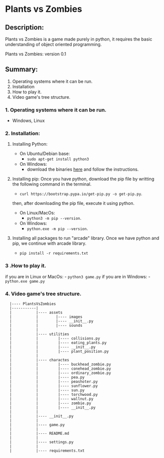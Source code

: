 # Plants vs Zombies

## Description:

Plants vs Zombies is a game made purely in python, it requires the basic
understanding of object oriented programming. 

Plants vs Zombies: version 0.1

## Summary:

1. Operating systems where it can be run.
2. Installation
3. How to play it.
4. Video game's tree structure.

### 1. Operating systems where it can be run.

- Windows, Linux

### 2. Installation:

1. Installing Python:
    - On Ubuntu/Debian base:
        - ```sudo apt-get install python3```
    - On Windows:
        - download the binaries <a href="https://www.python.org/downloads/">
          here</a> and follow the instructions.

2. Installing pip:
    Once you have python, download the pip file by writting the following command in the
terminal.
    - ```curl https://bootstrap.pypa.io/get-pip.py -o get-pip.py```.
    
    then, after downloading the pip file, execute it using python.
    - On Linux/MacOs:
        - ```python3 -m pip --version```.
    - On Windows:
        - ```python.exe -m pip --version```.
3. Installing all packages to run "arcade" library.
    Once we have python and pip, we continue with arcade library.
    - ```pip install -r requirements.txt```

### 3 .How to play it.

if you are in Linux or MacOs:
    - ```python3 game.py```
if you are in Windows:
    - ```python.exe game.py```

### 4. Video game's tree structure.

```
  |---- PlantsVsZombies
  |-----------|
  |           |---- assets
  |           |        |---- images
  |           |        |---- __init__.py
  |           |        |---- sounds
  |           |
  |           |---- utilities
  |           |         |---- collisions.py
  |           |         |---- eating_plants.py
  |           |         |---- __init__.py
  |           |         |---- plant_position.py
  |           |
  |           |---- charactes
  |           |         |---- buckhead_zombie.py
  |           |         |---- conehead_zombie.py
  |           |         |---- ordinary_zombie.py
  |           |         |---- pea.py
  |           |         |---- peashoter.py
  |           |         |---- sunflower.py
  |           |         |---- sun.py
  |           |         |---- torchwood.py
  |           |         |---- wallnut.py
  |           |         |---- zombie.py
  |           |         |---- __init__.py
  |           |
  |           |---- __init__.py
  |           |
  |           |---- game.py
  |           |
  |           |---- README.md
  |           |
  |           |---- settings.py
  |           |
  |           |---- requirements.txt
```



